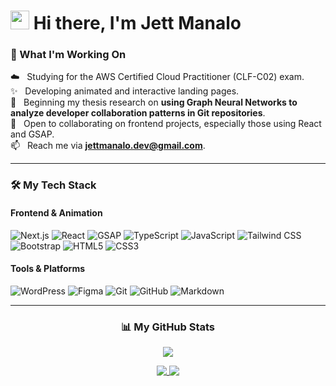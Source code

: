 # <img src="https://raw.githubusercontent.com/MartinHeinz/MartinHeinz/master/wave.gif" width="30px"> Hi there, I'm Jett Manalo

### 🚀 What I'm Working On

☁️ &nbsp; Studying for the AWS Certified Cloud Practitioner (CLF-C02) exam. <br>
✨ &nbsp; Developing animated and interactive landing pages. <br>
🔭 &nbsp; Beginning my thesis research on **using Graph Neural Networks to analyze developer collaboration patterns in Git repositories**. <br>
👯 &nbsp; Open to collaborating on frontend projects, especially those using React and GSAP. <br>
📫 &nbsp; Reach me via **jettmanalo.dev@gmail.com**.

---

### 🛠️ My Tech Stack

<h4>Frontend & Animation</h4>
<p>
    <img src="https://img.shields.io/badge/-Next.js-000000?style=for-the-badge&logo=nextdotjs&logoColor=white" alt="Next.js">
    <img src="https://img.shields.io/badge/-React-61DAFB?style=for-the-badge&logo=react&logoColor=black" alt="React">
    <img src="https://img.shields.io/badge/-GSAP-88CE02?style=for-the-badge&logo=greensock&logoColor=black" alt="GSAP">
    <img src="https://img.shields.io/badge/-TypeScript-3178C6?style=for-the-badge&logo=typescript&logoColor=white" alt="TypeScript">
    <img src="https://img.shields.io/badge/-JavaScript-F7DF1E?style=for-the-badge&logo=javascript&logoColor=black" alt="JavaScript">
    <img src="https://img.shields.io/badge/-Tailwind_CSS-06B6D4?style=for-the-badge&logo=tailwindcss&logoColor=white" alt="Tailwind CSS">
    <img src="https://img.shields.io/badge/-Bootstrap-7952B3?style=for-the-badge&logo=bootstrap&logoColor=white" alt="Bootstrap">
    <img src="https://img.shields.io/badge/-HTML5-E34F26?style=for-the-badge&logo=html5&logoColor=white" alt="HTML5">
    <img src="https://img.shields.io/badge/-CSS3-1572B6?style=for-the-badge&logo=css3&logoColor=white" alt="CSS3">
</p>

<h4>Tools & Platforms</h4>
<p>
    <img src="https://img.shields.io/badge/-WordPress-21759B?style=for-the-badge&logo=wordpress&logoColor=white" alt="WordPress">
    <img src="https://img.shields.io/badge/-Figma-F24E1E?style=for-the-badge&logo=figma&logoColor=white" alt="Figma">
    <img src="https://img.shields.io/badge/-Git-F05032?style=for-the-badge&logo=git&logoColor=white" alt="Git">
    <img src="https://img.shields.io/badge/-GitHub-181717?style=for-the-badge&logo=github&logoColor=white" alt="GitHub">
    <img src="https://img.shields.io/badge/-Markdown-000000?style=for-the-badge&logo=markdown&logoColor=white" alt="Markdown">
</p>

---

<h3 align="center">📊 My GitHub Stats</h3>

<p align="center">
  <a href="https://git.io/streak-stats">
    <img src="https://streak-stats.demolab.com/?user=jettmanalo&theme=react" />
  </a>
</p>

<p align="center">
  <a href="https://github.com/anuraghazra/github-readme-stats">
    <img align="top" src="https://github-readme-stats.vercel.app/api?username=jettmanalo&show_icons=true&theme=react&hide_rank=true" />
  </a>
  <a href="https://github.com/anuraghazra/convoychat">
    <img align="top" src="https://github-readme-stats.vercel.app/api/top-langs?username=jettmanalo&layout=compact&theme=react" />
  </a>
</p>
